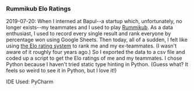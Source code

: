 ### Rummikub Elo Ratings
2019-07-20: When I interned at Bapul--a startup which, unfortunately, no longer exists--my teammates and I used to play [Rummikub](https://www.rummikub.com/). As a data enthusiast, I used to record every single result and rank everyone by percentage won using Google Sheets. Then today, all of a sudden, I felt like using [the Elo rating system](https://en.wikipedia.org/wiki/Elo_rating_system) to rank me and my ex-teammates. (I wasn't aware of it roughly four years ago.) So I exported the data to a csv file and coded up a script to get the Elo ratings of me and my teammates. I chose Python because I haven't tried static type hinting in Python. (Guess what? It feels so weird to see it in Python, but I love it!) 

IDE Used: PyCharm
